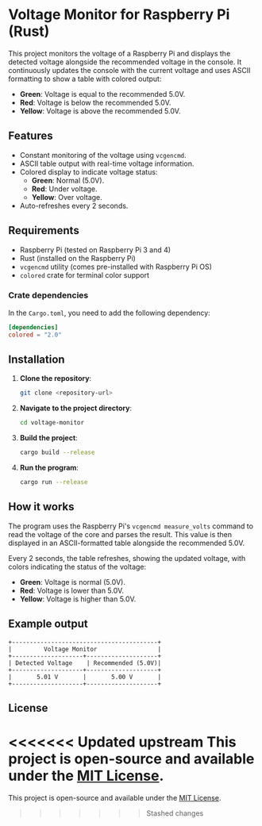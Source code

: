 # Voltage Monitor for Raspberry Pi (Rust)

This project monitors the voltage of a Raspberry Pi and displays the detected voltage alongside the recommended voltage in the console. It continuously updates the console with the current voltage and uses ASCII formatting to show a table with colored output:

- **Green**: Voltage is equal to the recommended 5.0V.
- **Red**: Voltage is below the recommended 5.0V.
- **Yellow**: Voltage is above the recommended 5.0V.

## Features

- Constant monitoring of the voltage using `vcgencmd`.
- ASCII table output with real-time voltage information.
- Colored display to indicate voltage status:
  - **Green**: Normal (5.0V).
  - **Red**: Under voltage.
  - **Yellow**: Over voltage.
- Auto-refreshes every 2 seconds.

## Requirements

- Raspberry Pi (tested on Raspberry Pi 3 and 4)
- Rust (installed on the Raspberry Pi)
- `vcgencmd` utility (comes pre-installed with Raspberry Pi OS)
- `colored` crate for terminal color support

### Crate dependencies

In the `Cargo.toml`, you need to add the following dependency:

```toml
[dependencies]
colored = "2.0"
```

## Installation

1. **Clone the repository**:
   ```bash
   git clone <repository-url>
   ```

2. **Navigate to the project directory**:
   ```bash
   cd voltage-monitor
   ```

3. **Build the project**:
   ```bash
   cargo build --release
   ```

4. **Run the program**:
   ```bash
   cargo run --release
   ```

## How it works

The program uses the Raspberry Pi's `vcgencmd measure_volts` command to read the voltage of the core and parses the result. This value is then displayed in an ASCII-formatted table alongside the recommended 5.0V.

Every 2 seconds, the table refreshes, showing the updated voltage, with colors indicating the status of the voltage:
- **Green**: Voltage is normal (5.0V).
- **Red**: Voltage is lower than 5.0V.
- **Yellow**: Voltage is higher than 5.0V.

## Example output

```
+-----------------------------------------+
|         Voltage Monitor                 |
+--------------------+--------------------+
| Detected Voltage    | Recommended (5.0V)|
+--------------------+--------------------+
|       5.01 V       |       5.00 V       |
+--------------------+--------------------+
```

## License

<<<<<<< Updated upstream
This project is open-source and available under the [MIT License](LICENSE).
=======
This project is open-source and available under the [MIT License](LICENSE).
>>>>>>> Stashed changes
